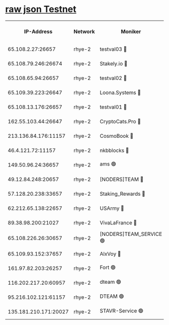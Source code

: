 
[raw json Testnet](https://rpc-check.quickt.stavr.tech/quickt/rpc-quickt-result.json)
=


<table><tr><th>IP-Address</th><th>Network</th><th>Moniker</th><th>Latest Block Height</th><th>Earliest Block Height</th><th>Catching Up</th><th>Tx Index</th><th>Voting Power</th><th>Scan Time</th></tr><tr><td>65.108.2.27:26657</td><td>rhye-2</td><td>testval03 🔴</td><td>682570</td><td>1</td><td>False</td><td>on</td><td>11002050</td><td>2024-02-06T11:37:44.013475576UTC</td></tr><tr><td>65.108.79.246:26674</td><td>rhye-2</td><td>Stakely.io 🔴</td><td>682571</td><td>1</td><td>False</td><td>on</td><td>10010</td><td>2024-02-06T11:37:48.479400302UTC</td></tr><tr><td>65.108.65.94:26657</td><td>rhye-2</td><td>testval02 🔴</td><td>682571</td><td>1</td><td>False</td><td>on</td><td>11002050</td><td>2024-02-06T11:37:51.388607716UTC</td></tr><tr><td>65.109.39.223:26647</td><td>rhye-2</td><td>Loona.Systems 🔴</td><td>682572</td><td>1</td><td>False</td><td>off</td><td>86949</td><td>2024-02-06T11:37:54.452246851UTC</td></tr><tr><td>65.108.13.176:26657</td><td>rhye-2</td><td>testval01 🔴</td><td>682572</td><td>1</td><td>False</td><td>on</td><td>13082010</td><td>2024-02-06T11:37:55.201076892UTC</td></tr><tr><td>162.55.103.44:26647</td><td>rhye-2</td><td>CryptoCats.Pro 🔴</td><td>682578</td><td>1</td><td>False</td><td>off</td><td>9999</td><td>2024-02-06T11:38:25.709243957UTC</td></tr><tr><td>213.136.84.176:11157</td><td>rhye-2</td><td>CosmoBook 🔴</td><td>682576</td><td>65301</td><td>False</td><td>off</td><td>1528057</td><td>2024-02-06T11:38:19.224781786UTC</td></tr><tr><td>46.4.121.72:11157</td><td>rhye-2</td><td>nkbblocks 🔴</td><td>682569</td><td>70101</td><td>False</td><td>off</td><td>81491</td><td>2024-02-06T11:37:35.982871300UTC</td></tr><tr><td>149.50.96.24:36657</td><td>rhye-2</td><td>ams 🟢</td><td>682575</td><td>133501</td><td>False</td><td>on</td><td>0</td><td>2024-02-06T11:38:08.603754498UTC</td></tr><tr><td>49.12.84.248:20657</td><td>rhye-2</td><td>[NODERS]TEAM 🔴</td><td>682574</td><td>146001</td><td>False</td><td>on</td><td>59690</td><td>2024-02-06T11:38:06.123071963UTC</td></tr><tr><td>57.128.20.238:33657</td><td>rhye-2</td><td>Staking_Rewards 🔴</td><td>682572</td><td>149101</td><td>False</td><td>on</td><td>9900</td><td>2024-02-06T11:37:54.078767299UTC</td></tr><tr><td>62.212.65.138:22657</td><td>rhye-2</td><td>USArmy 🔴</td><td>563100</td><td>198001</td><td>False</td><td>on</td><td>59069</td><td>2024-02-06T11:37:43.266375073UTC</td></tr><tr><td>89.38.98.200:21027</td><td>rhye-2</td><td>VivaLaFrance 🔴</td><td>682569</td><td>220501</td><td>False</td><td>off</td><td>10000</td><td>2024-02-06T11:37:38.461490925UTC</td></tr><tr><td>65.108.226.26:30657</td><td>rhye-2</td><td>[NODERS]TEAM_SERVICE 🟢</td><td>682572</td><td>241501</td><td>False</td><td>on</td><td>0</td><td>2024-02-06T11:37:54.809357780UTC</td></tr><tr><td>65.109.93.152:37657</td><td>rhye-2</td><td>AlxVoy 🔴</td><td>682569</td><td>315173</td><td>False</td><td>on</td><td>143351</td><td>2024-02-06T11:37:40.902248238UTC</td></tr><tr><td>161.97.82.203:26257</td><td>rhye-2</td><td>Fort 🟢</td><td>563100</td><td>330438</td><td>False</td><td>on</td><td>0</td><td>2024-02-06T11:37:35.712467523UTC</td></tr><tr><td>116.202.217.20:60957</td><td>rhye-2</td><td>dteam 🟢</td><td>682571</td><td>421794</td><td>False</td><td>on</td><td>0</td><td>2024-02-06T11:37:51.696130163UTC</td></tr><tr><td>95.216.102.121:61157</td><td>rhye-2</td><td>DTEAM 🟢</td><td>673239</td><td>672201</td><td>False</td><td>on</td><td>0</td><td>2024-02-06T11:37:48.875413953UTC</td></tr><tr><td>135.181.210.171:20027</td><td>rhye-2</td><td>STAVR-Service 🟢</td><td>682574</td><td>681001</td><td>False</td><td>on</td><td>0</td><td>2024-02-06T11:38:03.710640079UTC</td></tr></table>